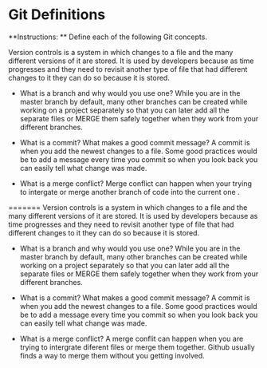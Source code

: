 # Git Definitions

**Instructions: ** Define each of the following Git concepts.

Version controls is a system in which changes to a file and the many different versions of it are stored. It is used by developers because as time progresses and they need to revisit another type of file that had different changes to it they can do so because it is stored. 

* What is a branch and why would you use one?
While you are  in the master branch by default, many other branches can be created while working on a  project separately so that you can later add all the separate files or MERGE them safely together when they work from your different branches. 

* What is a commit? What makes a good commit message?
A commit is when you add the newest changes to a file. Some good practices would be to add a message every time you commit so when you look back you can easily tell what change was made.
* What is a merge conflict?
Merge conflict can happen when your trying to intergate or merge another branch of code into the current one . 

=======
Version controls is a system in which changes to a file and the many different versions of it are stored. It is used by developers because as time progresses and they need to revisit another type of file that had different changes to it they can do so because it is stored. 
* What is a branch and why would you use one?
While you are  in the master branch by default, many other branches can be created while working on a  project separately so that you can later add all the separate files or MERGE them safely together when they work from your different branches.


* What is a commit? What makes a good commit message?
A commit is when you add the newest changes to a file. Some good practices would be to add a message every time you commit so when you look back you can easily tell what change was made.

* What is a merge conflict?
A merge conflit can happen when you are trying to intergrate diferent files or merge them together. Github usually finds a way to merge them without you getting involved.

